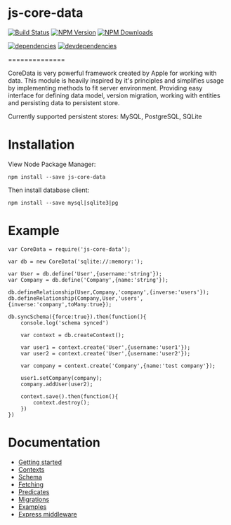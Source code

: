 # js-core-data


[![Build Status](https://travis-ci.org/jakubknejzlik/js-core-data.svg?branch=master)](https://travis-ci.org/jakubknejzlik/js-core-data)
[![NPM Version][npm-image]][npm-url]
[![NPM Downloads][downloads-image]][downloads-url]

[![dependencies][dependencies-image]][dependencies-url]
[![devdependencies][devdependencies-image]][devdependencies-url]

[npm-image]: https://img.shields.io/npm/v/js-core-data.svg
[npm-url]: https://npmjs.org/package/js-core-data
[downloads-image]: https://img.shields.io/npm/dm/js-core-data.svg
[downloads-url]: https://npmjs.org/package/js-core-data

[dependencies-image]:https://david-dm.org/jakubknejzlik/js-core-data.png
[dependencies-url]:https://david-dm.org/jakubknejzlik/js-core-data
[devdependencies-image]:https://david-dm.org/jakubknejzlik/js-core-data/dev-status.png
[devdependencies-url]:https://david-dm.org/jakubknejzlik/js-core-data#info=devDependencies

==============

CoreData is very powerful framework created by Apple for working with data. This module is heavily inspired by it's principles and simplifies usage by implementing methods to fit server environment. Providing easy interface for defining data model, version migration, working with entities and persisting data to persistent store.

Currently supported persistent stores: MySQL, PostgreSQL, SQLite

# Installation

View Node Package Manager:

```npm install --save js-core-data```

Then install database client:

```npm install --save mysql|sqlite3|pg```


# Example

```
var CoreData = require('js-core-data');

var db = new CoreData('sqlite://:memory:');

var User = db.define('User',{username:'string'});
var Company = db.define('Company',{name:'string'});

db.defineRelationship(User,Company,'company',{inverse:'users'});
db.defineRelationship(Company,User,'users',{inverse:'company',toMany:true});

db.syncSchema({force:true}).then(function(){
    console.log('schema synced')

    var context = db.createContext();

    var user1 = context.create('User',{username:'user1'});
    var user2 = context.create('User',{username:'user2'});

    var company = context.create('Company',{name:'test company'});

    user1.setCompany(company);
    company.addUser(user2);

    context.save().then(function(){
        context.destroy();
    })
})
```

# Documentation

* [Getting started](getting-started.md)
* [Contexts](contexts.md)
* [Schema](schema.md)
* [Fetching](fetching.md)
* [Predicates](predicates.md)
* [Migrations](migrations.md)
* [Examples](examples.md)
* [Express middleware](express.md)